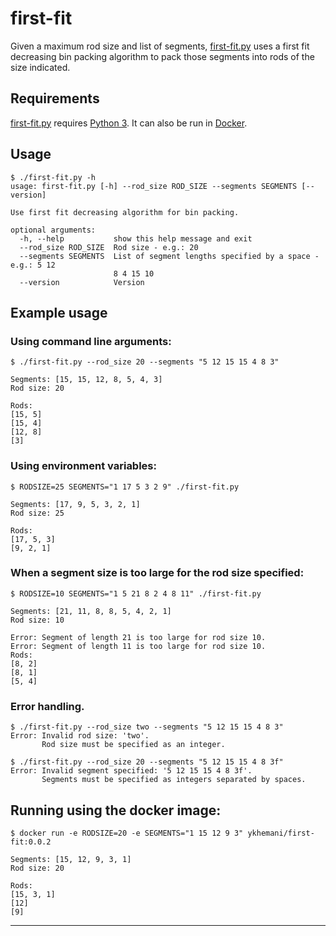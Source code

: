 # first-fit

Given a maximum rod size and list of segments, [first-fit.py](first-fit.py) uses a first fit decreasing bin packing algorithm to pack those segments into rods of the size indicated.

## Requirements

[first-fit.py](first-fit.py) requires [Python 3](https://www.python.org/download/releases/3.0/). It can also be run in [Docker](https://docker.com).

## Usage

```
$ ./first-fit.py -h
usage: first-fit.py [-h] --rod_size ROD_SIZE --segments SEGMENTS [--version]

Use first fit decreasing algorithm for bin packing.

optional arguments:
  -h, --help           show this help message and exit
  --rod_size ROD_SIZE  Rod size - e.g.: 20
  --segments SEGMENTS  List of segment lengths specified by a space - e.g.: 5 12
                       8 4 15 10
  --version            Version
```

## Example usage

### Using command line arguments:
```
$ ./first-fit.py --rod_size 20 --segments "5 12 15 15 4 8 3"

Segments: [15, 15, 12, 8, 5, 4, 3]
Rod size: 20

Rods:
[15, 5]
[15, 4]
[12, 8]
[3]
```

### Using environment variables:

```
$ RODSIZE=25 SEGMENTS="1 17 5 3 2 9" ./first-fit.py 

Segments: [17, 9, 5, 3, 2, 1]
Rod size: 25

Rods:
[17, 5, 3]
[9, 2, 1]
```

### When a segment size is too large for the rod size specified:

```
$ RODSIZE=10 SEGMENTS="1 5 21 8 2 4 8 11" ./first-fit.py 

Segments: [21, 11, 8, 8, 5, 4, 2, 1]
Rod size: 10

Error: Segment of length 21 is too large for rod size 10.
Error: Segment of length 11 is too large for rod size 10.
Rods:
[8, 2]
[8, 1]
[5, 4]
```

### Error handling.

```
$ ./first-fit.py --rod_size two --segments "5 12 15 15 4 8 3"
Error: Invalid rod size: 'two'.
       Rod size must be specified as an integer.
```

```
$ ./first-fit.py --rod_size 20 --segments "5 12 15 15 4 8 3f"
Error: Invalid segment specified: '5 12 15 15 4 8 3f'.
       Segments must be specified as integers separated by spaces.
```

## Running using the docker image:

```
$ docker run -e RODSIZE=20 -e SEGMENTS="1 15 12 9 3" ykhemani/first-fit:0.0.2

Segments: [15, 12, 9, 3, 1]
Rod size: 20

Rods:
[15, 3, 1]
[12]
[9]
```

---
